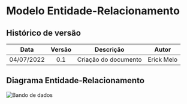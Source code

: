 # Modelo Entidade-Relacionamento

## Histórico de versão

|    Data    | Versão | Descrição | Autor |
| :---: | :----: | :---: | :---: |
| 04/07/2022 | 0.1 | Criação do documento | Erick Melo |

## Diagrama Entidade-Relacionamento


![Bando de dados](https://user-images.githubusercontent.com/48844857/177230755-f4e6348b-15b5-4e41-aa5b-32e73e99406c.jpg)
